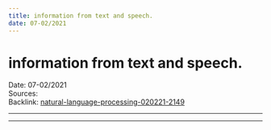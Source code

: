 ```yaml
---
title: information from text and speech.
date: 07-02/2021
---
```


# information from text and speech.
Date: 07-02/2021  
Sources:  
Backlink: [natural-language-processing-020221-2149](natural-language-processing-020221-2149)  

---

----
